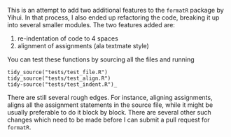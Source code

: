 This is an attempt to add two additional features to the `formatR` package by Yihui. In that process, I also ended up refactoring the code, breaking it up
into several smaller modules. The two features added are:

1. re-indentation of code to 4 spaces
2. alignment of assignments (ala textmate style)

You can test these functions by sourcing all the files and running



```
tidy_source("tests/test_file.R")
tidy_source("tests/test_align.R")
tidy-source("tests/test_indent.R")_
```

There are still several rough edges. For instance, aligning assignments, aligns all the assignment statements in the source file, while it might be usually preferable to do it block by block. There are several other such changes which need to be made before I can submit a pull request for `formatR`.

